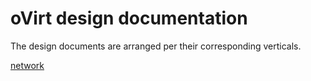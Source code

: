 # oVirt design documentation
The design documents are arranged per their corresponding verticals.

[network](network/index.md)
